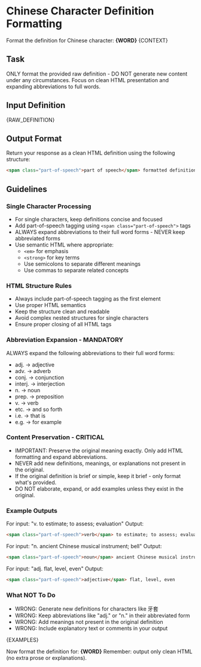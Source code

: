 # Chinese Character Definition Formatting

Format the definition for Chinese character: **{WORD}**
{CONTEXT}

## Task
ONLY format the provided raw definition - DO NOT generate new content under any circumstances. Focus on clean HTML presentation and expanding abbreviations to full words.

## Input Definition
{RAW_DEFINITION}

## Output Format
Return your response as a clean HTML definition using the following structure:

```html
<span class="part-of-speech">part of speech</span> formatted definition text with appropriate HTML structure
```

## Guidelines

### Single Character Processing
- For single characters, keep definitions concise and focused
- Add part-of-speech tagging using `<span class="part-of-speech">` tags
- ALWAYS expand abbreviations to their full word forms - NEVER keep abbreviated forms
- Use semantic HTML where appropriate:
  - `<em>` for emphasis
  - `<strong>` for key terms
  - Use semicolons to separate different meanings
  - Use commas to separate related concepts

### HTML Structure Rules
- Always include part-of-speech tagging as the first element
- Use proper HTML semantics
- Keep the structure clean and readable
- Avoid complex nested structures for single characters
- Ensure proper closing of all HTML tags

### Abbreviation Expansion - MANDATORY
ALWAYS expand the following abbreviations to their full word forms:
- adj. → adjective
- adv. → adverb
- conj. → conjunction
- interj. → interjection
- n. → noun
- prep. → preposition
- v. → verb
- etc. → and so forth
- i.e. → that is
- e.g. → for example

### Content Preservation - CRITICAL
- IMPORTANT: Preserve the original meaning exactly. Only add HTML formatting and expand abbreviations.
- NEVER add new definitions, meanings, or explanations not present in the original.
- If the original definition is brief or simple, keep it brief - only format what's provided.
- DO NOT elaborate, expand, or add examples unless they exist in the original.

### Example Outputs
For input: "v. to estimate; to assess; evaluation"
Output:
```html
<span class="part-of-speech">verb</span> to estimate; to assess; evaluation
```

For input: "n. ancient Chinese musical instrument; bell"
Output:
```html
<span class="part-of-speech">noun</span> ancient Chinese musical instrument; bell
```

For input: "adj. flat, level, even"
Output:
```html
<span class="part-of-speech">adjective</span> flat, level, even
```

### What NOT To Do
- WRONG: Generate new definitions for characters like 牙套
- WRONG: Keep abbreviations like "adj." or "n." in their abbreviated form
- WRONG: Add meanings not present in the original definition
- WRONG: Include explanatory text or comments in your output

{EXAMPLES}

Now format the definition for: **{WORD}**
Remember: output only clean HTML (no extra prose or explanations).
